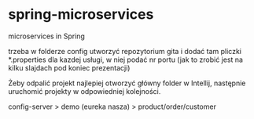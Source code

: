 # spring-microservices
microservices in Spring


trzeba w folderze config utworzyć repozytorium gita i dodać tam pliczki *.properties dla kazdej usługi, w niej podać nr portu (jak to zrobić jest na kilku slajdach pod koniec prezentacji)

Żeby odpalić projekt najlepiej otworzyć główny folder w Intellij, następnie uruchomić projekty w odpowiedniej kolejności.
 
config-server > demo (eureka nasza) > product/order/customer

